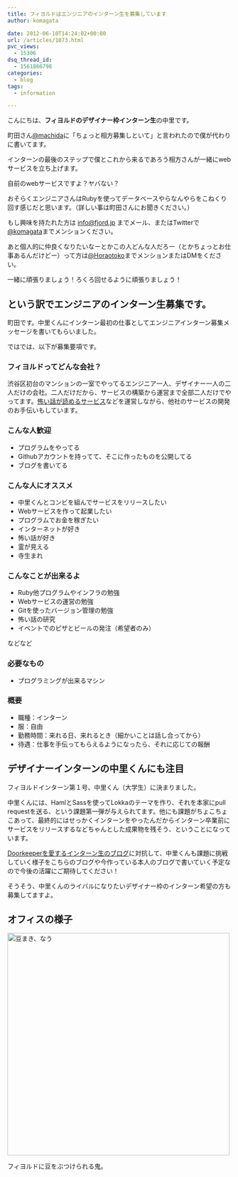 ```yaml
---
title: フィヨルドはエンジニアのインターン生を募集しています
author: komagata

date: 2012-06-10T14:24:02+00:00
url: /articles/1073.html
pvc_views:
  - 15306
dsq_thread_id:
  - 1561866798
categories:
  - blog
tags:
  - information

---
```

こんにちは、**フィヨルドのデザイナー枠インターン生**の中里です。

町田さん[@machida][1]に「ちょっと相方募集しといて」と言われたので僕が代わりに書いてます。

インターンの最後のステップで僕とこれから来るであろう相方さんが一緒にwebサービスを立ち上げます。
  
自前のwebサービスですよ？ヤバない？

おそらくエンジニアさんはRubyを使ってデータベースやらなんやらをこねくり回す感じだと思います。（詳しい事は町田さんにお聞きください。）
  
もし興味を持たれた方は info@fjord.jp までメール、またはTwitterで[@komagata][2]までメンションください。

あと個人的に仲良くなりたいなーとかこの人どんな人だろー（とかちょっとお仕事あるんだけどー）って方は[@Horaotoko][3]までメンションまたはDMをください。

一緒に頑張りましょう！ろくろ回せるように頑張りましょう！

## という訳でエンジニアのインターン生募集です。

町田です。中里くんにインターン最初の仕事としてエンジニアインターン募集メッセージを書いてもらいました。
  
ではでは、以下が募集要項です。

### フィヨルドってどんな会社？

渋谷区初台のマンションの一室でやってるエンジニア一人、デザイナー一人の二人だけの会社。二人だけだから、サービスの構築から運営まで全部二人だけでやってます。<a href="http://kowabana.jp" title="怖話" target="_blank">怖い話が読めるサービス</a>などを運営しながら、他社のサービスの開発のお手伝いもしています。

### こんな人歓迎

  * プログラムをやってる
  * Githubアカウントを持ってて、そこに作ったものを公開してる
  * ブログを書いてる

### こんな人にオススメ

  * 中里くんとコンビを組んでサービスをリリースしたい
  * Webサービスを作って起業したい
  * プログラムでお金を稼ぎたい
  * インターネットが好き
  * 怖い話が好き
  * 霊が見える
  * 寺生まれ

### こんなことが出来るよ

  * Ruby他プログラムやインフラの勉強
  * Webサービスの運営の勉強
  * Gitを使ったバージョン管理の勉強
  * 怖い話の研究
  * イベントでのピザとビールの発注（希望者のみ）

などなど

### 必要なもの

  * プログラミングが出来るマシン

### 概要

  * 職種：インターン
  * 服：自由
  * 勤務時間：来れる日、来れるとき（細かいことは話し合ってから）
  * 待遇：仕事を手伝ってもらえるようになったら、それに応じての報酬

## デザイナーインターンの中里くんにも注目

フィヨルドインターン第１号、中里くん（大学生）に決まりました。

中里くんには、HamlとSassを使ってLokkaのテーマを作り、それを本家にpull requestを送る、という課題第一弾が与えられてます。他にも課題がちょこちょこあって、最終的にはせっかくインターンをやったんだからインターン卒業前にサービスをリリースするなどちゃんとした成果物を残そう、ということになっています。

<a href="http://www.doorkeeper.jp/intern-blog" target="_blank">Doorkeeperを愛するインターン生のブログ</a>に対抗して、中里くんも課題に挑戦していく様子をこちらのブログや今作っている本人のブログで書いていく予定なので今後の活躍にご期待してください！

そうそう、中里くんのライバルになりたいデザイナー枠のインターン希望の方も募集してますよ。

## オフィスの様子


  <a href="http://www.flickr.com/photos/fjord_llc/5413194482/" title="豆まき、なう by 町田 哲平（teppei machida）, on Flickr"><img src="http://farm5.staticflickr.com/4075/5413194482_0c475eeb5d.jpg" width="500" height="500" alt="豆まき、なう" /></a>



  フィヨルドに豆をぶつけられる鬼。


 [1]: https://twitter.com/#!/machida
 [2]: https://twitter.com/#!/komagata
 [3]: https://twitter.com/#!/Horaotoko